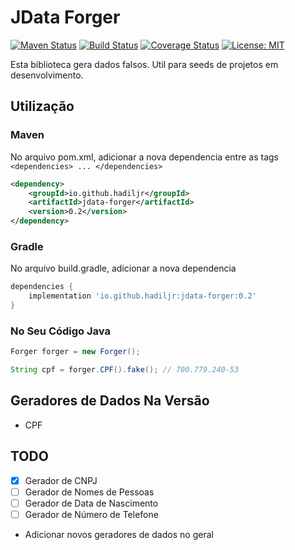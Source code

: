 JData Forger
============

[![Maven Status](https://maven-badges.herokuapp.com/maven-central/io.github.hadiljr/jdata-forger/badge.svg?style=flat)](http://mvnrepository.com/artifact/io.github.hadiljr/jdata-forger)
[![Build Status](https://www.travis-ci.com/hadiljr/jdata-forger.svg?branch=master)](https://www.travis-ci.com/hadiljr/jdata-forger)
[![Coverage Status](https://coveralls.io/repos/github/hadiljr/jdata-forger/badge.svg?branch=master)](https://coveralls.io/github/hadiljr/jdata-forger?branch=master)
[![License: MIT](https://img.shields.io/badge/License-MIT-yellow.svg)](https://opensource.org/licenses/MIT)

Esta biblioteca gera dados falsos. Util para seeds de projetos em desenvolvimento.

Utilização
----------

### Maven
No arquivo pom.xml, adicionar a nova dependencia entre as tags `<dependencies> ... </dependencies>`

```xml
<dependency>
    <groupId>io.github.hadiljr</groupId>
    <artifactId>jdata-forger</artifactId>
    <version>0.2</version>
</dependency>
```

### Gradle

No arquivo build.gradle, adicionar a nova dependencia

```groovy
dependencies {
    implementation 'io.github.hadiljr:jdata-forger:0.2'
}
```

### No Seu Código Java

```java
Forger forger = new Forger();

String cpf = forger.CPF().fake(); // 700.779.240-53
```

Geradores de Dados Na Versão 
-----
* CPF

TODO
----
- [X] Gerador de CNPJ
- [ ] Gerador de Nomes de Pessoas
- [ ] Gerador de Data de Nascimento
- [ ] Gerador de Número de Telefone

- Adicionar novos geradores de dados no geral
 
